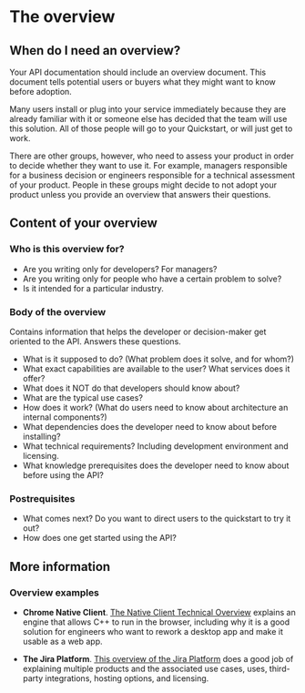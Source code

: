 # The overview

## When do I need an overview?

Your API documentation should include an overview document. This document tells potential users or buyers what they might want to know before adoption.

Many users install or plug into your service immediately because they are already familiar with it or someone else has decided that the team will use this solution. All of those people will go to your Quickstart, or will just get to work.

There are other groups, however, who need to assess your product in order to decide whether they want to use it. For example, managers responsible for a business decision or engineers responsible for a technical assessment of your product. People in these groups might decide to not adopt your product unless you provide an overview that answers their questions.

## Content of your overview

### Who is this overview for?

* Are you writing only for developers? For managers?
* Are you writing only for people who have a certain problem to solve?
* Is it intended for a particular industry.

### Body of the overview

Contains information that helps the developer or decision-maker get oriented to the API. Answers these questions.

* What is it supposed to do? (What problem does it solve, and for whom?)
* What exact capabilities are available to the user? What services does it offer?
* What does it NOT do that developers should know about?
* What are the typical use cases?
* How does it work? (What do users need to know about architecture an internal components?)
* What dependencies does the developer need to know about before installing?
* What technical requirements? Including development environment and licensing.
* What knowledge prerequisites does the developer need to know about before using the API?

### Postrequisites

* What comes next? Do you want to direct users to the quickstart to try it out?
* How does one get started using the API?

## More information

### Overview examples

* **Chrome Native Client**. [The Native Client Technical Overview](https://developer.chrome.com/native-client/overview) explains an engine that allows C++ to run in the browser, including why it is a good solution for engineers who want to rework a desktop app and make it usable as a web app.

* **The Jira Platform**. [This overview of the Jira Platform](https://www.atlassian.com/software/jira/guides/getting-started/overview#about-the-jira-platform) does a good job of explaining multiple products and the associated use cases, uses, third-party integrations, hosting options, and licensing.

